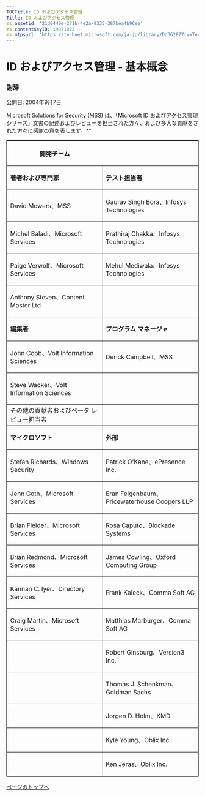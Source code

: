 ```yaml
---
TOCTitle: ID およびアクセス管理
Title: ID およびアクセス管理
ms:assetid: '21d0440e-271b-4e2a-9335-387bea4b96ee'
ms:contentKeyID: 19871823
ms:mtpsurl: 'https://technet.microsoft.com/ja-jp/library/Dd362877(v=TechNet.10)'
---
```


ID およびアクセス管理 ‐ 基本概念
================================

### 謝辞

公開日: 2004年9月7日

Microsoft Solutions for Security (MSS) は、「Microsoft ID およびアクセス管理シリーズ」文書の記述およびレビューを担当された方々、および多大な貢献をされた方々に感謝の意を表します。**

<p> </p>
<table style="border:1px solid black;">
<colgroup>
<col width="50%" />
<col width="50%" />
</colgroup>
<thead>
<tr class="header">
<th><p>開発チーム</p></th>
<th><p> </p></th>
</tr>
</thead>
<tbody>
<tr class="odd">
<td style="border:1px solid black;"><p><strong>著者および専門家</strong></p></td>
<td style="border:1px solid black;"><p><strong>テスト担当者</strong></p></td>
</tr>
<tr class="even">
<td style="border:1px solid black;"><p>David Mowers、MSS</p></td>
<td style="border:1px solid black;"><p>Gaurav Singh Bora、Infosys Technologies</p></td>
</tr>
<tr class="odd">
<td style="border:1px solid black;"><p>Michel Baladi、Microsoft Services</p></td>
<td style="border:1px solid black;"><p>Prathiraj Chakka、Infosys Technologies</p></td>
</tr>
<tr class="even">
<td style="border:1px solid black;"><p>Paige Verwolf、Microsoft Services</p></td>
<td style="border:1px solid black;"><p>Mehul Mediwala、Infosys Technologies</p></td>
</tr>
<tr class="odd">
<td style="border:1px solid black;"><p>Anthony Steven、Content Master Ltd</p></td>
<td style="border:1px solid black;"><p> </p></td>
</tr>
<tr class="even">
<td style="border:1px solid black;"><p><strong>編集者</strong></p></td>
<td style="border:1px solid black;"><p><strong>プログラム マネージャ</strong></p></td>
</tr>
<tr class="odd">
<td style="border:1px solid black;"><p>John Cobb、Volt Information Sciences</p></td>
<td style="border:1px solid black;"><p>Derick Campbell、MSS</p></td>
</tr>
<tr class="even">
<td style="border:1px solid black;"><p>Steve Wacker、Volt Information Sciences</p></td>
<td style="border:1px solid black;"><p> </p></td>
</tr>
<tr class="odd">
<td style="border:1px solid black;">その他の貢献者およびベータ レビュー担当者</td>
<td style="border:1px solid black;"></td>
</tr>
<tr class="even">
<td style="border:1px solid black;"><p><strong>マイクロソフト</strong></p></td>
<td style="border:1px solid black;"><p><strong>外部</strong></p></td>
</tr>
<tr class="odd">
<td style="border:1px solid black;"><p>Stefan Richards、Windows Security</p></td>
<td style="border:1px solid black;"><p>Patrick O'Kane、ePresence Inc.</p></td>
</tr>
<tr class="even">
<td style="border:1px solid black;"><p>Jenn Goth、Microsoft Services</p></td>
<td style="border:1px solid black;"><p>Eran Feigenbaum、Pricewaterhouse Coopers LLP</p></td>
</tr>
<tr class="odd">
<td style="border:1px solid black;"><p>Brian Fielder、Microsoft Services</p></td>
<td style="border:1px solid black;"><p>Rosa Caputo、Blockade Systems</p></td>
</tr>
<tr class="even">
<td style="border:1px solid black;"><p>Brian Redmond、Microsoft Services</p></td>
<td style="border:1px solid black;"><p>James Cowling、Oxford Computing Group</p></td>
</tr>
<tr class="odd">
<td style="border:1px solid black;"><p>Kannan C. Iyer、Directory Services</p></td>
<td style="border:1px solid black;"><p>Frank Kaleck、Comma Soft AG</p></td>
</tr>
<tr class="even">
<td style="border:1px solid black;"><p>Craig Martin、Microsoft Services</p></td>
<td style="border:1px solid black;"><p>Matthias Marburger、Comma Soft AG</p></td>
</tr>
<tr class="odd">
<td style="border:1px solid black;"><p> </p></td>
<td style="border:1px solid black;"><p>Robert Ginsburg、Version3 Inc.</p></td>
</tr>
<tr class="even">
<td style="border:1px solid black;"><p> </p></td>
<td style="border:1px solid black;"><p>Thomas J. Schenkman、Goldman Sachs</p></td>
</tr>
<tr class="odd">
<td style="border:1px solid black;"><p> </p></td>
<td style="border:1px solid black;"><p>Jorgen D. Holm、KMD</p></td>
</tr>
<tr class="even">
<td style="border:1px solid black;"><p> </p></td>
<td style="border:1px solid black;"><p>Kyle Young、Oblix Inc.</p></td>
</tr>
<tr class="odd">
<td style="border:1px solid black;"><p> </p></td>
<td style="border:1px solid black;"><p>Ken Jeras、Oblix Inc.</p></td>
</tr>
</tbody>
</table>
  
[](#mainsection)[ページのトップへ](#mainsection)
